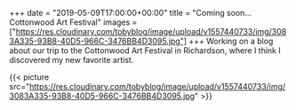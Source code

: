 +++
date = "2019-05-09T17:00:00+00:00"
title = "Coming soon... Cottonwood Art Festival"
images = ["https://res.cloudinary.com/tobyblog/image/upload/v1557440733/img/3083A335-93B8-40D5-966C-3476BB4D3095.jpg"]
+++
Working on a blog about our trip to the Cottonwood Art Festival in Richardson, where I think I discovered my new favorite artist.

{{< picture src="https://res.cloudinary.com/tobyblog/image/upload/v1557440733/img/3083A335-93B8-40D5-966C-3476BB4D3095.jpg" >}}
